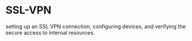 # SSL-VPN
setting up an SSL VPN connection,  configuring devices, and verifying the secure access to internal resources.
